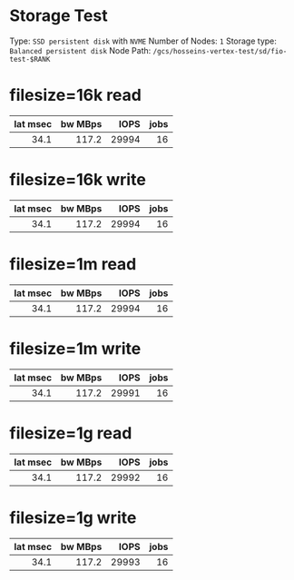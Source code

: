 # Storage Test

Type: `SSD persistent disk` with `NVME`
Number of Nodes: `1`
Storage type: `Balanced persistent disk`
Node 
Path:
`/gcs/hosseins-vertex-test/sd/fio-test-$RANK`

# filesize=16k read

| lat msec | bw MBps |   IOPS   | jobs |
| -------: | ------: | -------: | ---: | 
|     34.1 |   117.2 |    29994 |   16 |

# filesize=16k write

| lat msec | bw MBps |   IOPS   | jobs |
| -------: | ------: | -------: | ---: | 
|     34.1 |   117.2 |    29994 |   16 |



# filesize=1m read

| lat msec | bw MBps |   IOPS   | jobs |
| -------: | ------: | -------: | ---: | 
|     34.1 |   117.2 |    29994 |   16 |

# filesize=1m write

| lat msec | bw MBps |   IOPS   | jobs |
| -------: | ------: | -------: | ---: | 
|     34.1 |   117.2 |    29991 |   16 |



# filesize=1g read

| lat msec | bw MBps |   IOPS   | jobs |
| -------: | ------: | -------: | ---: | 
|     34.1 |   117.2 |    29992 |   16 |

# filesize=1g write

| lat msec | bw MBps |   IOPS   | jobs |
| -------: | ------: | -------: | ---: | 
|     34.1 |   117.2 |    29993 |   16 |